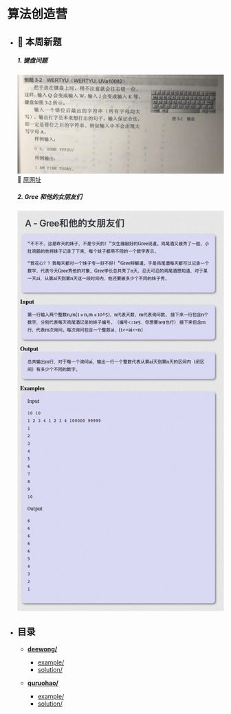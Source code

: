 # 算法创造营

* ## :tada: 本周新题

  ##### 1. 键盘问题

  ![UVa10082](deewong/example/UVa10082.jpg)
  :link: [原网址](https://onlinejudge.org/index.php?option=com_onlinejudge&Itemid=8&category=24&page=show_problem&problem=1023)

  ##### 2. Gree 和他的女朋友们
  ![Green and his girlfriends](quruohao/example/GreeAndHisGirlfriends.jpg)

* ## 目录

    * [**deewong/**](deewong/)
        - [example/](deewong/example)
        - [solution/](deewong/solution)

    * [**quruohao/**](quruohao/)
        - [example/](quruohao/example)
        - [solution/](quruohao/solution)



